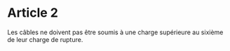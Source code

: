 # Article 2

Les câbles ne doivent pas être soumis à une charge supérieure au sixième de leur charge de rupture.

